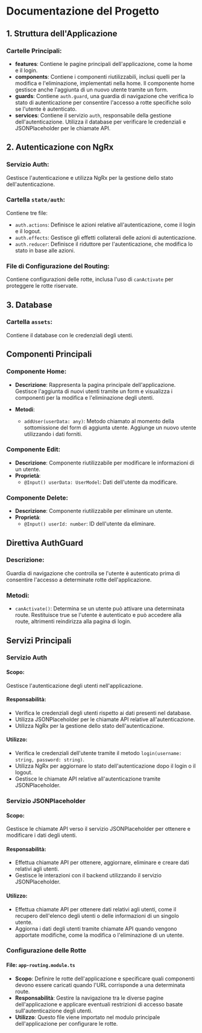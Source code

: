 # Documentazione del Progetto

## 1. Struttura dell'Applicazione

### Cartelle Principali:
- **features**: Contiene le pagine principali dell'applicazione, come la home e il login.
- **components**: Contiene i componenti riutilizzabili, inclusi quelli per la modifica e l'eliminazione, implementati nella home. Il componente home gestisce anche l'aggiunta di un nuovo utente tramite un form.
- **guards**: Contiene `auth.guard`, una guardia di navigazione che verifica lo stato di autenticazione per consentire l'accesso a rotte specifiche solo se l'utente è autenticato.
- **services**: Contiene il servizio `auth`, responsabile della gestione dell'autenticazione. Utilizza il database per verificare le credenziali e JSONPlaceholder per le chiamate API.

## 2. Autenticazione con NgRx

### Servizio Auth:
Gestisce l'autenticazione e utilizza NgRx per la gestione dello stato dell'autenticazione.

### Cartella `state/auth`:
Contiene tre file:
- `auth.actions`: Definisce le azioni relative all'autenticazione, come il login e il logout.
- `auth.effects`: Gestisce gli effetti collaterali delle azioni di autenticazione.
- `auth.reducer`: Definisce il riduttore per l'autenticazione, che modifica lo stato in base alle azioni.

### File di Configurazione del Routing:
Contiene configurazioni delle rotte, inclusa l'uso di `canActivate` per proteggere le rotte riservate.

## 3. Database

### Cartella `assets`:
Contiene il database con le credenziali degli utenti.

## Componenti Principali

### Componente Home:
- **Descrizione**: Rappresenta la pagina principale dell'applicazione. Gestisce l'aggiunta di nuovi utenti tramite un form e visualizza i componenti per la modifica e l'eliminazione degli utenti.

- **Metodi**:
  - `addUser(userData: any)`: Metodo chiamato al momento della sottomissione del form di aggiunta utente. Aggiunge un nuovo utente utilizzando i dati forniti.

### Componente Edit:
- **Descrizione**: Componente riutilizzabile per modificare le informazioni di un utente.
- **Proprietà**:
  - `@Input() userData: UserModel`: Dati dell'utente da modificare.

### Componente Delete:
- **Descrizione**: Componente riutilizzabile per eliminare un utente.
- **Proprietà**:
  - `@Input() userId: number`: ID dell'utente da eliminare.

## Direttiva AuthGuard

### Descrizione:
Guardia di navigazione che controlla se l'utente è autenticato prima di consentire l'accesso a determinate rotte dell'applicazione.

### Metodi:
- `canActivate()`: Determina se un utente può attivare una determinata route. Restituisce true se l'utente è autenticato e può accedere alla route, altrimenti reindirizza alla pagina di login.

## Servizi Principali

### Servizio Auth

#### Scopo:
Gestisce l'autenticazione degli utenti nell'applicazione.

#### Responsabilità:
- Verifica le credenziali degli utenti rispetto ai dati presenti nel database.
- Utilizza JSONPlaceholder per le chiamate API relative all'autenticazione.
- Utilizza NgRx per la gestione dello stato dell'autenticazione.

#### Utilizzo:
- Verifica le credenziali dell'utente tramite il metodo `login(username: string, password: string)`.
- Utilizza NgRx per aggiornare lo stato dell'autenticazione dopo il login o il logout.
- Gestisce le chiamate API relative all'autenticazione tramite JSONPlaceholder.

### Servizio JSONPlaceholder

#### Scopo:
Gestisce le chiamate API verso il servizio JSONPlaceholder per ottenere e modificare i dati degli utenti.

#### Responsabilità:
- Effettua chiamate API per ottenere, aggiornare, eliminare e creare dati relativi agli utenti.
- Gestisce le interazioni con il backend utilizzando il servizio JSONPlaceholder.

#### Utilizzo:
- Effettua chiamate API per ottenere dati relativi agli utenti, come il recupero dell'elenco degli utenti o delle informazioni di un singolo utente.
- Aggiorna i dati degli utenti tramite chiamate API quando vengono apportate modifiche, come la modifica o l'eliminazione di un utente.

### Configurazione delle Rotte

#### File: `app-routing.module.ts`
- **Scopo**: Definire le rotte dell'applicazione e specificare quali componenti devono essere caricati quando l'URL corrisponde a una determinata route.
- **Responsabilità**: Gestire la navigazione tra le diverse pagine dell'applicazione e applicare eventuali restrizioni di accesso basate sull'autenticazione degli utenti.
- **Utilizzo**: Questo file viene importato nel modulo principale dell'applicazione per configurare le rotte.

